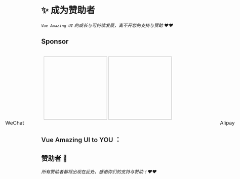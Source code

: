 # ✨ 成为赞助者

<BackTop />
<Watermark fullscreen content="Vue Amazing UI" />

*`Vue Amazing UI` 的成长与可持续发展，离不开您的支持与赞助 ❤️❤️*

<script setup lang="ts">
import { ref } from 'vue'
import { HeartFilled, WechatOutlined, AlipayOutlined } from '@ant-design/icons-vue'
import { useMediaQuery } from 'vue-amazing-ui'
import WeChat from '/wechat.jpg'
import Alipay from '/alipay.jpg'

const { match: isMobile } = useMediaQuery('(max-width: 768px)')
const sponsorText = {
  title: '如果您觉得 Vue Amazing UI 有用，可以请作者喝杯茶表示支持，非常感谢 ❤️🙏❤️'
}
const sponsorOptions = ['WeChat', 'Alipay']
const sponsorType = ref('WeChat')
const QRCodes = [
  {
    src: WeChat,
    // src: 'https://cdn.jsdelivr.net/gh/themusecatcher/resources@0.0.8/wechat.jpg',
    name: 'WeChat'
  },
  {
    src: Alipay,
    // src: 'https://cdn.jsdelivr.net/gh/themusecatcher/resources@0.0.8/alipay.jpg',
    name: 'Alipay'
  }
]
</script>

## Sponsor

<TextScroll
  :scrollText="sponsorText"
  single
  :height="54"
  :gap="10"
  :board-style="{ backgroundColor: '#e6f4ff' }"
  :text-style="{ fontSize: '20px', fontWeight: 500, color: 'rgba(0, 0, 0, 0.88)' }"
/>

<br/>

<div v-if="isMobile">
  <Segmented size="large" block style="padding: 4px; margin: 0 auto;" v-model:value="sponsorType" :options="sponsorOptions">
    <template #label="{ label }">
      <span v-if="label === 'WeChat'" style="color: #07c160;">
        <WechatOutlined style="fill: currentColor;" /> {{ label }}
      </span>
      <span v-if="label === 'Alipay'" style="color: #1677ff;">
        <AlipayOutlined style="fill: currentColor;" /> {{ label }}
      </span>
    </template>
  </Segmented>
  <Card :width="248" style="margin: 24px auto 32px;">
    <img v-show="sponsorType === 'WeChat'" class="qrcode-image" :src="WeChat" />
    <img v-show="sponsorType === 'Alipay'" class="qrcode-image" :src="Alipay" />
  </Card>
</div>
<Card v-else :body-style="{ position: 'relative' }" style="margin-bottom: 32px;">
  <Tag class="wechat-tag" color="#07c160" size="large" :bordered="false">
    <template #icon>
      <WechatOutlined />
    </template>
    WeChat
  </Tag>
  <Tag class="alipay-tag" color="#1677ff" size="large" :bordered="false">
    <template #icon>
      <AlipayOutlined />
    </template>
    Alipay
  </Tag>
  <Image
    class="sponsor-image"
    :src="QRCodes"
    loop
    :width="240"
    :height="240"
    :bordered="false"
    :space-props="{
      style: {
        display: 'flex',
        justifyContent: 'space-between'
      }
    }"
  />
</Card>

<Alert type="info" :bordered="false" show-icon>
  <template #icon>
    <HeartFilled style="font-size: 32px; color: #cf1322;" />
  </template>
  <span style="font-size: 20px; font-weight: 600;">Vue Amazing UI to YOU ：</span>
  <template #description>
    <span style="font-size: 16px;">
      • 您的支持和赞助对我来说至关重要！
      <br/>
      • 真诚感谢每一位现有的和未来的支持者和赞助者！
    </span>
  </template>
</Alert>

<style scoped lang="less">
.qrcode-image {
  width: 200px;
  height: 200px;
  vertical-align: bottom;
}
.wechat-tag {
  font-size: 16px;
  height: 36px;
  padding-inline: 12px;
  position: absolute;
  left: 144px;
  transform: translateX(-50%);
}
.alipay-tag {
  font-size: 16px;
  height: 36px;
  padding-inline: 12px;
  position: absolute;
  right: 144px;
  transform: translateX(50%);
}
.sponsor-image {
  display: block;
  margin-top: 48px;
}
</style>

## 赞助者 🫡

*所有赞助者都将出现在此处，感谢你们的支持与赞助！❤️❤️*

<br/>

<Space gap="small">
  <Tooltip>
    <template #tooltip>
      <div style="text-align: center">
        GitHub
        <br/>
        themusecatcher
      </div>
    </template>
    <Avatar :size="36" src="https://github.com/themusecatcher.png" href="https://github.com/themusecatcher" target="_blank" />
  </Tooltip>
</Space>
